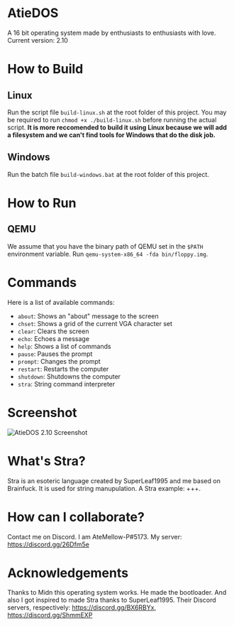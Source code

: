 # AtieDOS

A 16 bit operating system made by enthusiasts to enthusiasts with love.
Current version: 2.10

# How to Build

## Linux

Run the script file `build-linux.sh` at the root folder of this project.
You may be required to run `chmod +x ./build-linux.sh` before running the actual script.
**It is more reccomended to build it using Linux because we will add a filesystem and we can't find tools for Windows that do the disk job.**

## Windows

Run the batch file `build-windows.bat` at the root folder of this project.

# How to Run

## QEMU

We assume that you have the binary path of QEMU set in the `$PATH` environment variable.
Run `qemu-system-x86_64 -fda bin/floppy.img`.

# Commands

Here is a list of available commands:
- `about`: Shows an "about" message to the screen
- `chset`: Shows a grid of the current VGA character set
- `clear`: Clears the screen
- `echo`: Echoes a message
- `help`: Shows a list of commands
- `pause`: Pauses the prompt
- `prompt`: Changes the prompt
- `restart`: Restarts the computer
- `shutdown`: Shutdowns the computer
- `stra`: String command interpreter

# Screenshot

![AtieDOS 2.10 Screenshot](/atiedos2.10.png)

# What's Stra?

Stra is an esoteric language created by SuperLeaf1995 and me based on Brainfuck. It is used for string manupulation.
A Stra example: +++.

# How can I collaborate?

Contact me on Discord. I am AteMellow-P#5173. My server: https://discord.gg/26Dfm5e

# Acknowledgements

Thanks to Midn this operating system works. He made the bootloader.
And also I got inspired to made Stra thanks to SuperLeaf1995.
Their Discord servers, respectively: https://discord.gg/BX6RBYx, https://discord.gg/ShmmEXP
